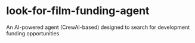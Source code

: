# look-for-film-funding-agent
An AI-powered agent (CrewAI-based) designed to search for development funding opportunities
